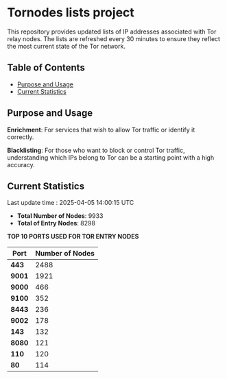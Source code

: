 # Tornodes lists project

This repository provides updated lists of IP addresses associated with Tor relay nodes. The lists are refreshed every 30 minutes to ensure they reflect the most current state of the Tor network.

## Table of Contents

- [Purpose and Usage](#purpose-and-usage)
- [Current Statistics](#current-statistics)


## Purpose and Usage

**Enrichment**: For services that wish to allow Tor traffic or identify it correctly.

**Blacklisting**: For those who want to block or control Tor traffic, understanding which IPs belong to Tor can be a starting point with a high accuracy.

## Current Statistics

Last update time : 2025-04-05 14:00:15 UTC

- **Total Number of Nodes**: 9933
- **Total of Entry Nodes**: 8298

**TOP 10 PORTS USED FOR TOR ENTRY NODES**

| **Port** | **Number of Nodes** |
|------|-----------------|
| **443**   | 2488  |
| **9001**   | 1921  |
| **9000**   | 466  |
| **9100**   | 352  |
| **8443**   | 236  |
| **9002**   | 178  |
| **143**   | 132  |
| **8080**   | 121  |
| **110**   | 120  |
| **80**   | 114  |

